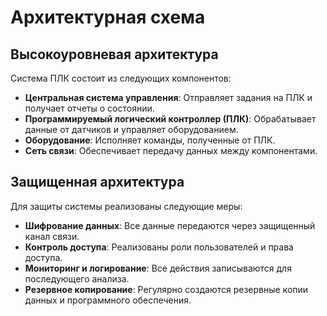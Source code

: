 # Архитектурная схема

## Высокоуровневая архитектура
Система ПЛК состоит из следующих компонентов:
- **Центральная система управления**:
   Отправляет задания на ПЛК и получает отчеты о состоянии.
- **Программируемый логический контроллер (ПЛК)**:
   Обрабатывает данные от датчиков и управляет оборудованием.
- **Оборудование**:
   Исполняет команды, полученные от ПЛК.
- **Сеть связи**:
   Обеспечивает передачу данных между компонентами.

## Защищенная архитектура
Для защиты системы реализованы следующие меры:
- **Шифрование данных**:
   Все данные передаются через защищенный канал связи.
- **Контроль доступа**:
   Реализованы роли пользователей и права доступа.
- **Мониторинг и логирование**:
   Все действия записываются для последующего анализа.
- **Резервное копирование**:
   Регулярно создаются резервные копии данных и программного обеспечения.
